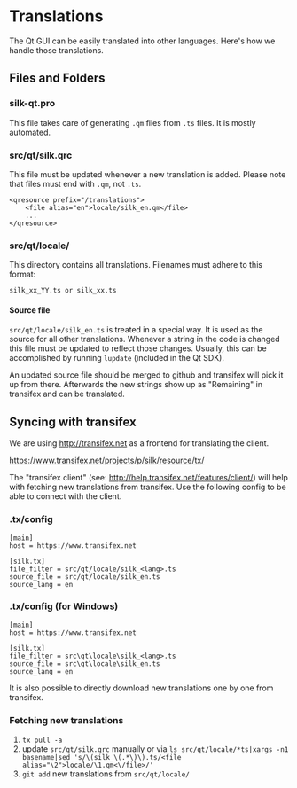 Translations
============

The Qt GUI can be easily translated into other languages. Here's how we
handle those translations.

Files and Folders
-----------------

### silk-qt.pro

This file takes care of generating `.qm` files from `.ts` files. It is mostly
automated.

### src/qt/silk.qrc

This file must be updated whenever a new translation is added. Please note that
files must end with `.qm`, not `.ts`.

    <qresource prefix="/translations">
        <file alias="en">locale/silk_en.qm</file>
        ...
    </qresource>

### src/qt/locale/

This directory contains all translations. Filenames must adhere to this format:

    silk_xx_YY.ts or silk_xx.ts

#### Source file

`src/qt/locale/silk_en.ts` is treated in a special way. It is used as the
source for all other translations. Whenever a string in the code is changed
this file must be updated to reflect those changes. Usually, this can be
accomplished by running `lupdate` (included in the Qt SDK).

An updated source file should be merged to github and transifex will pick it
up from there. Afterwards the new strings show up as "Remaining" in transifex
and can be translated.

Syncing with transifex
----------------------

We are using http://transifex.net as a frontend for translating the client.

https://www.transifex.net/projects/p/silk/resource/tx/

The "transifex client" (see: http://help.transifex.net/features/client/)
will help with fetching new translations from transifex. Use the following
config to be able to connect with the client.

### .tx/config

    [main]
    host = https://www.transifex.net

    [silk.tx]
    file_filter = src/qt/locale/silk_<lang>.ts
    source_file = src/qt/locale/silk_en.ts
    source_lang = en
    
### .tx/config (for Windows)

    [main]
    host = https://www.transifex.net

    [silk.tx]
    file_filter = src\qt\locale\silk_<lang>.ts
    source_file = src\qt\locale\silk_en.ts
    source_lang = en

It is also possible to directly download new translations one by one from transifex.

### Fetching new translations

1. `tx pull -a`
2. update `src/qt/silk.qrc` manually or via
   `ls src/qt/locale/*ts|xargs -n1 basename|sed 's/\(silk_\(.*\)\).ts/<file alias="\2">locale/\1.qm<\/file>/'`
3. `git add` new translations from `src/qt/locale/`

